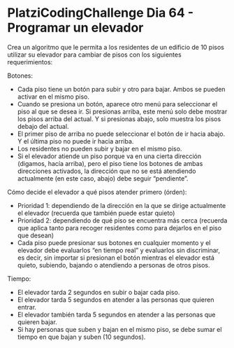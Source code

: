 # PlatziCodingChallenge Dia 64 - Programar un elevador

Crea un algoritmo que le permita a los residentes de un edificio de 10 pisos utilizar su elevador para cambiar de pisos con los siguientes requerimientos:

Botones:

* Cada piso tiene un botón para subir y otro para bajar. Ambos se pueden activar en el mismo piso.
* Cuando se presiona un botón, aparece otro menú para seleccionar el piso al que se desea ir. Si presionas arriba, este menú solo debe mostrar los pisos arriba del actual. Y si presionas abajo, solo muestra los pisos debajo del actual.
* El primer piso de arriba no puede seleccionar el botón de ir hacia abajo. Y el última piso no puede ir hacia arriba.
* Los residentes no pueden subir y bajar en el mismo piso.
* Si el elevador atiende un piso porque va en una cierta dirección (digamos, hacía arriba), pero el piso tiene los botones de ambas direcciones activados, la dirección que no se está atendiendo actualmente (en este caso, abajo) debe seguir “pendiente”.

Cómo decide el elevador a qué pisos atender primero (órden):

* Prioridad 1: dependiendo de la dirección en la que se dirige actualmente el elevador (recuerda que también puede estar quieto)
* Prioridad 2: dependiendo de qué piso se encuentra más cerca (recuerda que aplica tanto para recoger residentes como para dejarlos en el piso que desean)
* Cada piso puede presionar sus botones en cualquier momento y el elevador debe evaluarlos “en tiempo real” y evaluarlos sin discriminar, es decir, sin importar si presionan el botón mientras el elevador está quieto, subiendo, bajando o atendiendo a personas de otros pisos.

Tiempo:

* El elevador tarda 2 segundos en subir o bajar cada piso.
* El elevador tarda 5 segundos en atender a las personas que quieren entrar.
* El elevador también tarda 5 segundos en atender a las personas que quieren bajar.
* Si hay personas que suben y bajan en el mismo piso, se debe sumar el tiempo en que bajan y suben (10 segundos).